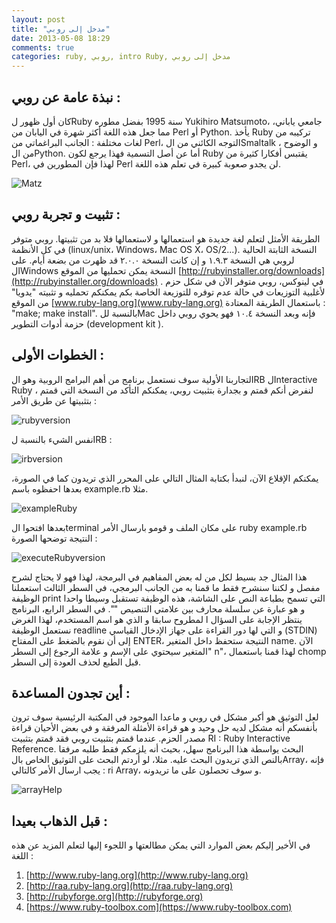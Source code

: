 ```yaml
---
layout: post
title: "مدخل إلى روبي"
date: 2013-05-08 18:29
comments: true
categories: ruby, روبي, intro Ruby, مدخل إلى روبي
---
```

نبذة عامة  عن روبي :
----------------------

كان أول ظهور لRuby سنة 1995 بفضل مطوره Yukihiro Matsumoto، جامعي ياباني، مما جعل هذه اللغة أكثر شهرة في اليابان من Perl أو Python. يأخذ Ruby تركيبه من لغات مختلفة : الجانب البراغماتي من Perl، التوجه الكائني من الSmaltalk ، و الوضوح من الPython. أما عن أصل التسمية فهذا يرجع لكون Ruby يقتبس أفكارا كثيرة من Perl، لهذا فإن المطورين في Perl لن يجدو صعوبة كبيرة  في تعلم هذه اللغة.

<img src="/images/ruby/YukihiroMatsumoto.JPG" title="Matz"/>

تثبيت و تجربة روبي :
----------------------

الطريقة الأمثل لتعلم لغة جديدة هو استعمالها و لاستعمالها فلا بد من تثبيتها. روبي متوفر في كل الأنظمة (linux/unix، Windows، Mac OS X، OS/2...). النسخة الثابتة الحالية لروبي هي النسخة ١.٩.٣ و إن كانت النسخة ٢.٠.٠ قد ظهرت من بضعة أيام.
على الWindows النسخة يمكن تحمليها من الموقع [http://rubyinstaller.org/downloads](http://rubyinstaller.org/downloads) . في لينوكس، روبي متوفر الآن في شكل حزم لأغلبية التوزيعات في حالة عدم توفره للتوزيعة الخاصة بكم يمكنكم تحمليه و تثبيته "يدويا" من الموقع    [www.ruby-lang.org](www.ruby-lang.org) باستعمال الطريقة المعتادة : "make; make install". بالنسبة للMac فإنه وبعد النسخة ١٠.٤ فهو يحوي روبي داخل حزمة أدوات التطوير  (development kit ).

الخطوات الأولى :
----------------------

لتجاربنا الأولية سوف نستعمل برنامج من أهم البرامج الروبية وهو الIRB لInteractive Ruby ، لنفرض أنكم قمتم و بجدارة بتثبيت روبي، يمكنكم التأكد من النسخة التي قمتم بتثبيتها عن طريق الأمر :


<img src="/images/ruby/rubyVersion.png" title="rubyversion"/>


نفس الشيء بالنسبة لIRB :


<img src="/images/ruby/irbVersion.png" title="irbversion"/>


يمكنكم الإقلاع الآن، لنبدأ بكتابة المثال التالي على المحرر الذي تريدون كما في الصورة، بعدها احفظوه  باسم example.rb مثلا. 



<img src="/images/ruby/exampleRuby.png" title="exampleRuby"/>


بعدها افتحوا الterminal على مكان الملف و قومو بارسال الأمر ruby example.rb النتيجة توضحها الصورة :

<img src="/images/ruby/examplerubyexecution.png" title="executeRubyversion"/>

هذا المثال جد بسيط لكل من له بعض المفاهيم في البرمجة، لهذا فهو لا يحتاج لشرح مفصل و لكننا سنشرح فقط ما قمنا به من الجانب البرمجي، في السطر الثالث استعملنا الوظيفة print التي تسمح بطباعة النص على الشاشة، هذه الوظيفة تستقبل وسيطا واحدا و هو عبارة عن سلسلة محارف بين علامتي التنصيص "". في السطر الرابع، البرنامج ينتظر الإجابة على السؤال ا لمطروح سابقا و الذي هو اسم المستخدم، لهذا الغرض نستعمل الوظيفة readline و التي لها دور القراءة على جهاز الإدخال القياسي (STDIN) إلى أن نقوم بالضغط على المفتاح ENTER، النتيجة ستحفظ داخل المتغير name. الآن المتغير سيحتوي على الإسم و علامة الرجوع إلى السطر" n\"، لهذا قمنا باستعمال chomp قبل الطبع لحذف العودة إلى السطر.

أين تجدون المساعدة :
----------------------

لعل التوثيق هو أكبر مشكل في روبي و ماعدا الموجود في المكتبة الرئيسية سوف ترون بأنفسكم أنه مشكل لديه حل وحيد و هو قراءة الأمثلة المرفقة و في بعض الأحيان قراءة مصدر الحزم.
عندما قمتم بتثبيت روبي فقد قمتم بتثبيت RI : Ruby Interactive Reference. البحث يواسطة هذا البرنامج سهل، بحيث أنه يلزمكم فقط طلبه مرفقا بالنص الذي تريدون البحث عليه. مثلا، لو أردتم البحث على التوثيق الخاص بالArray، فإنه يجب ارسال الأمر كالتالي : ri Array، و سوف تحصلون على ما تريدونه. 


<img src="/images/ruby/arrayhelp.png" title="arrayHelp"/>


قبل الذهاب بعيدا :
----------------------

في الأخير إليكم بعض الموارد التي يمكن مطالعتها و اللجوء إليها لتعلم المزيد عن هذه اللغة :

1. [http://www.ruby-lang.org](http://www.ruby-lang.org)
2. [http://raa.ruby-lang.org](http://raa.ruby-lang.org)
3. [http://rubyforge.org](http://rubyforge.org)
4. [https://www.ruby-toolbox.com](https://www.ruby-toolbox.com)




